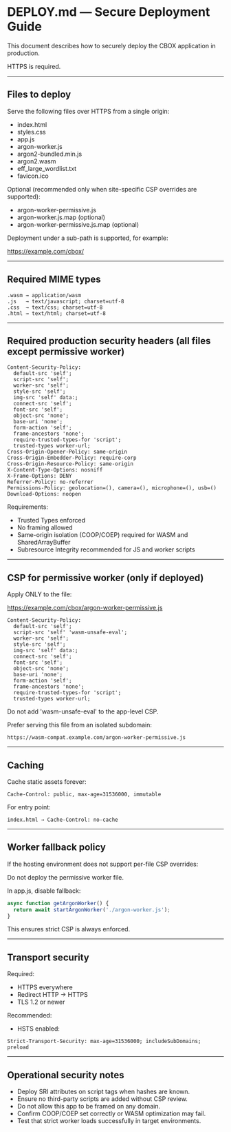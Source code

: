 # DEPLOY.md — Secure Deployment Guide

This document describes how to securely deploy the CBOX application in production.

HTTPS is required.

---------------------------------------------------------------------

## Files to deploy

Serve the following files over HTTPS from a single origin:

- index.html
- styles.css
- app.js
- argon-worker.js
- argon2-bundled.min.js
- argon2.wasm
- eff_large_wordlist.txt
- favicon.ico

Optional (recommended only when site-specific CSP overrides are supported):

- argon-worker-permissive.js
- argon-worker.js.map (optional)
- argon-worker-permissive.js.map (optional)

Deployment under a sub-path is supported, for example:

https://example.com/cbox/

---------------------------------------------------------------------

## Required MIME types

```
.wasm → application/wasm
.js   → text/javascript; charset=utf-8
.css  → text/css; charset=utf-8
.html → text/html; charset=utf-8
```

---------------------------------------------------------------------

## Required production security headers (all files except permissive worker)

```
Content-Security-Policy:
  default-src 'self';
  script-src 'self';
  worker-src 'self';
  style-src 'self';
  img-src 'self' data:;
  connect-src 'self';
  font-src 'self';
  object-src 'none';
  base-uri 'none';
  form-action 'self';
  frame-ancestors 'none';
  require-trusted-types-for 'script';
  trusted-types worker-url;
Cross-Origin-Opener-Policy: same-origin
Cross-Origin-Embedder-Policy: require-corp
Cross-Origin-Resource-Policy: same-origin
X-Content-Type-Options: nosniff
X-Frame-Options: DENY
Referrer-Policy: no-referrer
Permissions-Policy: geolocation=(), camera=(), microphone=(), usb=()
Download-Options: noopen
```

Requirements:
- Trusted Types enforced
- No framing allowed
- Same-origin isolation (COOP/COEP) required for WASM and SharedArrayBuffer
- Subresource Integrity recommended for JS and worker scripts

---------------------------------------------------------------------

## CSP for permissive worker (only if deployed)

Apply ONLY to the file:

https://example.com/cbox/argon-worker-permissive.js

```
Content-Security-Policy:
  default-src 'self';
  script-src 'self' 'wasm-unsafe-eval';
  worker-src 'self';
  style-src 'self';
  img-src 'self' data:;
  connect-src 'self';
  font-src 'self';
  object-src 'none';
  base-uri 'none';
  form-action 'self';
  frame-ancestors 'none';
  require-trusted-types-for 'script';
  trusted-types worker-url;
```

Do not add 'wasm-unsafe-eval' to the app-level CSP.

Prefer serving this file from an isolated subdomain:

```
https://wasm-compat.example.com/argon-worker-permissive.js
```

---------------------------------------------------------------------

## Caching

Cache static assets forever:

```
Cache-Control: public, max-age=31536000, immutable
```

For entry point:

```
index.html → Cache-Control: no-cache
```

---------------------------------------------------------------------

## Worker fallback policy

If the hosting environment does not support per-file CSP overrides:

Do not deploy the permissive worker file.

In app.js, disable fallback:

```js
async function getArgonWorker() {
  return await startArgonWorker('./argon-worker.js');
}
```

This ensures strict CSP is always enforced.

---------------------------------------------------------------------

## Transport security

Required:

- HTTPS everywhere
- Redirect HTTP → HTTPS
- TLS 1.2 or newer

Recommended:

- HSTS enabled:

```
Strict-Transport-Security: max-age=31536000; includeSubDomains; preload
```

---------------------------------------------------------------------

## Operational security notes

- Deploy SRI attributes on script tags when hashes are known.
- Ensure no third-party scripts are added without CSP review.
- Do not allow this app to be framed on any domain.
- Confirm COOP/COEP set correctly or WASM optimization may fail.
- Test that strict worker loads successfully in target environments.
